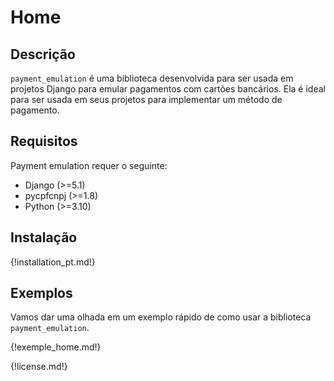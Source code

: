 # Home

## Descrição

`payment_emulation` é uma biblioteca desenvolvida para ser usada em projetos Django 
para emular pagamentos com cartões bancários. Ela é ideal para ser usada em seus 
projetos para implementar um método de pagamento.

## Requisitos
Payment emulation requer o seguinte:

- Django (>=5.1)
- pycpfcnpj (>=1.8)
- Python (>=3.10)

## Instalação

{!installation_pt.md!}

## Exemplos

Vamos dar uma olhada em um exemplo rápido de como usar a biblioteca `payment_emulation`.

{!exemple_home.md!}

{!license.md!}
